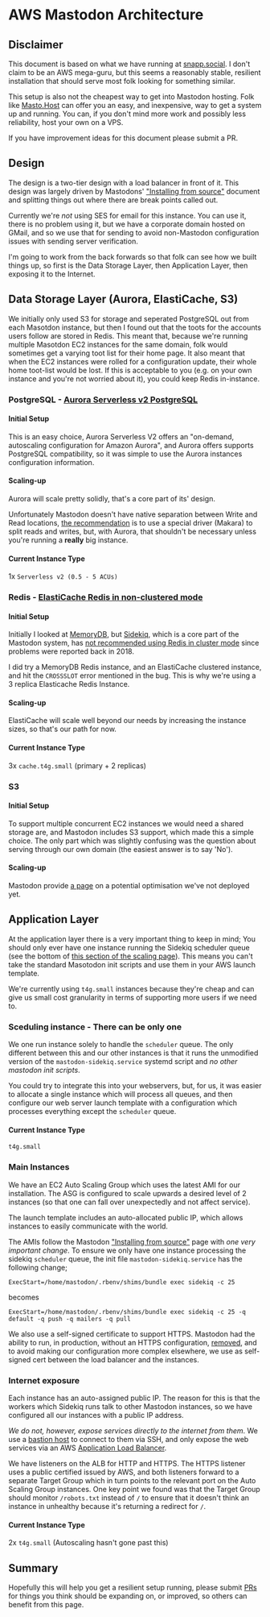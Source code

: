 # AWS Mastodon Architecture

## Disclaimer

This document is based on what we have running at [snapp.social](https://snapp.social). 
I don't claim to be an AWS mega-guru, but this seems a reasonably stable, resilient
installation that should serve most folk looking for something similar.

This setup is also not the cheapest way to get into Mastodon hosting. Folk like 
[Masto.Host](https://masto.host/) can offer you an easy, and inexpensive, way to
get a system up and running. You can, if you don't mind more work and possibly less
reliability, host your own on a VPS.

If you have improvement ideas for this document please submit a PR.

## Design

The design is a two-tier design with a load balancer in front of it. This design
was largely driven by Mastodons' ["Installing from source"](https://docs.joinmastodon.org/admin/install/)
document and splitting things out where there are break points called out.

Currently we're *not* using SES for email for this instance. You can use it, there is no
problem using it, but we have a corporate domain hosted on GMail, and so we use that for
sending to avoid non-Mastodon configuration issues with sending server verification.

I'm going to work from the back forwards so that folk can see how we built things up, so first
is the Data Storage Layer, then Application Layer, then exposing it to the Internet. 

## Data Storage Layer (Aurora, ElastiCache, S3)

We initially only used S3 for storage and seperated PostgreSQL out from each Masotdon instance, but then I found out that the
toots for the accounts users follow are stored in Redis. This meant that, because we're running multiple Masotdon EC2 
instances for the same domain, folk would sometimes get a varying toot list for their home page. It also meant
that when the EC2 instances were rolled for a configuration update, their whole home toot-list would be lost.
If this is acceptable to you (e.g. on your own instance and you're not worried about it), you could keep Redis in-instance.

### PostgreSQL - [Aurora Serverless v2 PostgreSQL](https://docs.aws.amazon.com/AmazonRDS/latest/AuroraUserGuide/aurora-serverless-v2.html) 

#### Initial Setup

This is an easy choice, Aurora Serverless V2 offers an "on-demand, autoscaling configuration for Amazon Aurora",
and Aurora offers supports PostgreSQL compatibility, so it was simple to use the Aurora instances configuration 
information.

#### Scaling-up

Aurora will scale pretty solidly, that's a core part of its' design.

Unfortunately Mastodon doesn't have native separation between Write and Read locations, 
[the recommendation](https://docs.joinmastodon.org/admin/scaling/#read-replicas) is to
use a special driver (Makara) to split reads and writes, but, with Aurora, that shouldn't
be necessary unless you're running a **really** big instance.

#### Current Instance Type

1x `Serverless v2 (0.5 - 5 ACUs)`

### Redis - [ElastiCache Redis in non-clustered mode](https://aws.amazon.com/elasticache/?nc=sn&loc=0)

#### Initial Setup

Initially I looked at [MemoryDB](https://aws.amazon.com/memorydb/), but [Sidekiq](https://sidekiq.org/), 
which is a core part of the Mastodon system, has [not recommended using Redis in cluster mode](https://github.com/mperham/sidekiq/issues/3454#issuecomment-405025735)
since problems were reported back in 2018. 

I did try a MemoryDB Redis instance, and an ElastiCache clustered instance, and hit the `CROSSSLOT` error
mentioned in the bug. This is why we're using a 3 replica Elasticache Redis Instance.

#### Scaling-up

ElastiCache will scale well beyond our needs by increasing the instance sizes, so that's our path for now.

#### Current Instance Type

3x `cache.t4g.small` (primary + 2 replicas)

### S3

#### Initial Setup

To support multiple concurrent EC2 instances we would need a shared storage are, and Mastodon
includes S3 support, which made this a simple choice. The only part which was slightly confusing
was the question about serving through our own domain (the easiest answer is to say 'No'). 

#### Scaling-up

Mastodon provide [a page](https://docs.joinmastodon.org/admin/optional/object-storage-proxy/) on 
a potential optimisation we've not deployed yet.

## Application Layer

At the application layer there is a very important thing to keep in mind; You should only
ever have one instance running the Sidekiq scheduler queue (see the bottom of [this
section of the scaling page](https://docs.joinmastodon.org/admin/scaling/#sidekiq)). This
means you can't take the standard Masotodon init scripts and use them in your AWS launch
template.

We're currently using `t4g.small` instances because they're cheap and can give us
small cost granularity in terms of supporting more users if we need to. 

### Sceduling instance - There can be only one

We one run instance solely to handle the `scheduler` queue. The only different between
this and our other instances is that it runs the unmodified version of the `mastodon-sidekiq.service`
systemd script and *no other mastodon init scripts*.

You could try to integrate this into your webservers, but, for us, it was easier to 
allocate a single instance which will process all queues, and then configure our web
server launch template with a configuration which processes everything except the `scheduler`
queue.

#### Current Instance Type

`t4g.small`

### Main Instances

We have an EC2 Auto Scaling Group which uses the latest AMI for our installation. The
ASG is configured to scale upwards a desired level of 2 instances (so that one can 
fall over unexpectedly and not affect service).

The launch template includes an auto-allocated public IP, which allows instances
to easily communicate with the world.

The AMIs follow the Mastodon ["Installing from source"](https://docs.joinmastodon.org/admin/install/)
page with *one very important change*. To ensure we only have one instance processing
the sidekiq `scheduler` queue, the init file `mastodon-sidekiq.service` has the
following change;

```
ExecStart=/home/mastodon/.rbenv/shims/bundle exec sidekiq -c 25
```

becomes

```
ExecStart=/home/mastodon/.rbenv/shims/bundle exec sidekiq -c 25 -q default -q push -q mailers -q pull
```

We also use a self-signed certificate to support HTTPS. Mastodon had the ability to run, 
in production, without an HTTPS configuration, [removed](https://github.com/mastodon/mastodon/pull/6061),
and to avoid making our configuration more complex elsewhere, we use as self-signed cert
between the load balancer and the instances.

### Internet exposure

Each instance has an auto-assigned public IP. The reason for this is that the workers which
Sidekiq runs talk to other Mastodon instances, so we have configured all our instances with 
a public IP address. 

*We do not, however, expose services directly to the internet from them*. We use a 
[bastion host](https://en.wikipedia.org/wiki/Bastion_host) to connect to them via SSH,
and only expose the web services via an AWS [Application Load Balancer](https://aws.amazon.com/elasticloadbalancing/application-load-balancer/).

We have listeners on the ALB for HTTP and HTTPS. The HTTPS listener uses a public certified 
issued by AWS, and both listeners forward to a separate Target Group which in turn
points to the relevant port on the Auto Scaling Group instances. One key point we found
was that the Target Group should monitor `/robots.txt` instead of `/` to ensure that 
it doesn't think an instance in unhealthy because it's returning a redirect for `/`.

#### Current Instance Type

2x `t4g.small` (Autoscaling hasn't gone past this)

## Summary

Hopefully this will help you get a resilient setup running, please submit [PRs](https://github.com/alsutton/mastodon-aws-architecture/pulls)
for things you think should be expanding on, or improved, so others can benefit from this page.
